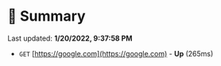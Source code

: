 # 📖 Summary
Last updated: **1/20/2022, 9:37:58 PM**

- `GET` [https://google.com](https://google.com) - **Up** (265ms)
